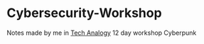 # Cybersecurity-Workshop

Notes made by me in [Tech Analogy](https://www.linkedin.com/company/techanalogy/?originalSubdomain=in) 12 day workshop Cyberpunk